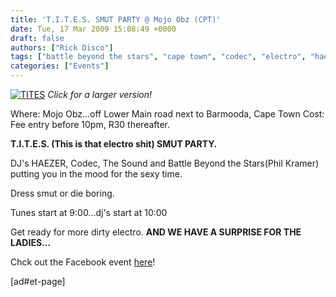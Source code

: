 ```yaml
---
title: 'T.I.T.E.S. SMUT PARTY @ Mojo Obz (CPT)'
date: Tue, 17 Mar 2009 15:08:49 +0000
draft: false
authors: ["Rick Disco"]
tags: ["battle beyond the stars", "cape town", "codec", "electro", "haezer", "mojo", "party", "phil kramer", "smut party", "the sound", "this is that electro shit", "tites"]
categories: ["Events"]
---
```


[![TITES](/wp-content/uploads/2009/03/tites-smut-300x212.jpg "TITES")](/wp-content/uploads/2009/03/tites-smut.jpg) _Click for a larger version!_

Where: Mojo Obz...off Lower Main road next to Barmooda, Cape Town Cost: Fee entry before 10pm, R30 thereafter.

**T.I.T.E.S. (This is that electro shit) SMUT PARTY.**

DJ's HAEZER, Codec, The Sound and Battle Beyond the Stars(Phil Kramer) putting you in the mood for the sexy time.

Dress smut or die boring.

Tunes start at 9:00...dj's start at 10:00

Get ready for more dirty electro. **AND WE HAVE A SURPRISE FOR THE LADIES...**

Chck out the Facebook event [here](http://www.facebook.com/event.php?eid=54791889916 "Facebook Event")!

\[ad#et-page\]